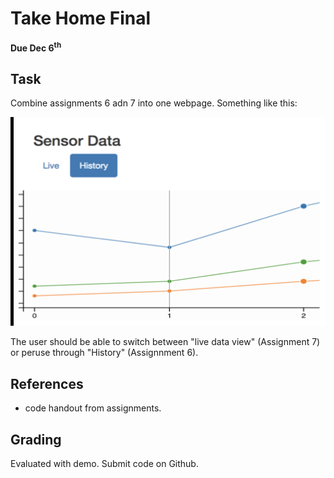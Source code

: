 # Take Home Final
**Due Dec 6<sup>th</sup>**

## Task 
Combine assignments 6 adn 7 into one webpage. Something like this:

![Template](x.png "Sensor Data")

The user should be able to switch between "live data view" (Assignment 7) or peruse through "History" (Assignnment 6). 

## References
- code handout from assignments.

## Grading
Evaluated with demo. Submit code on Github.
